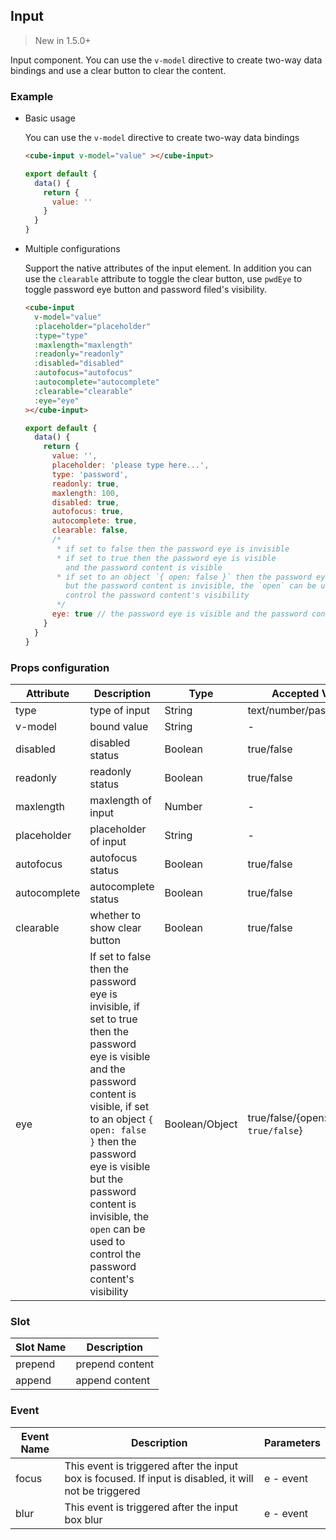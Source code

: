 ## Input

> New in 1.5.0+

Input component. You can use the `v-model` directive to create two-way data bindings and use a clear button to clear the content.

### Example

- Basic usage

  You can use the `v-model` directive to create two-way data bindings

  ```html
  <cube-input v-model="value" ></cube-input>
  ```

  ```javascript
  export default {
    data() {
      return {
        value: ''
      }
    }
  }
  ```

- Multiple configurations

  Support the native attributes of the input element. In addition you can use the `clearable` attribute to toggle the clear button, use `pwdEye` to toggle password eye button and password filed's visibility.

  ```html
  <cube-input
    v-model="value"
    :placeholder="placeholder"
    :type="type"
    :maxlength="maxlength"
    :readonly="readonly"
    :disabled="disabled"
    :autofocus="autofocus"
    :autocomplete="autocomplete"
    :clearable="clearable"
    :eye="eye"
  ></cube-input>
  ```

  ```javascript
  export default {
    data() {
      return {
        value: '',
        placeholder: 'please type here...',
        type: 'password',
        readonly: true,
        maxlength: 100,
        disabled: true,
        autofocus: true,
        autocomplete: true,
        clearable: false,
        /*
         * if set to false then the password eye is invisible
         * if set to true then the password eye is visible
           and the password content is visible
         * if set to an object `{ open: false }` then the password eye is visible
           but the password content is invisible, the `open` can be used to
           control the password content's visibility
         */
        eye: true // the password eye is visible and the password content is visible or not
      }
    }
  }
  ```

### Props configuration

| Attribute | Description | Type | Accepted Values | Default |
| - | - | - | - | - |
| type | type of input | String | text/number/password/date | text |
| v-model | bound value | String | - | empty |
| disabled | disabled status | Boolean | true/false | false |
| readonly | readonly status | Boolean | true/false | false |
| maxlength | maxlength of input | Number | - | 60 |
| placeholder | placeholder of input | String | - | empty |
| autofocus | autofocus status | Boolean | true/false | false |
| autocomplete | autocomplete status | Boolean | true/false | false |
| clearable | whether to show clear button | Boolean | true/false | false |
| eye | If set to false then the password eye is invisible, if set to true then the password eye is visible and the password content is visible, if set to an object `{ open: false }` then the password eye is visible but the password content is invisible, the `open` can be used to control the password content's visibility | Boolean/Object | true/false/{open: `true/false`} | false |

### Slot

| Slot Name | Description |
| - | - |
| prepend | prepend content |
| append | append content |

### Event

| Event Name | Description | Parameters |
| - | - | - |
| focus | This event is triggered after the input box is focused. If input is disabled, it will not be triggered | e - event |
| blur | This event is triggered after the input box blur | e - event |
